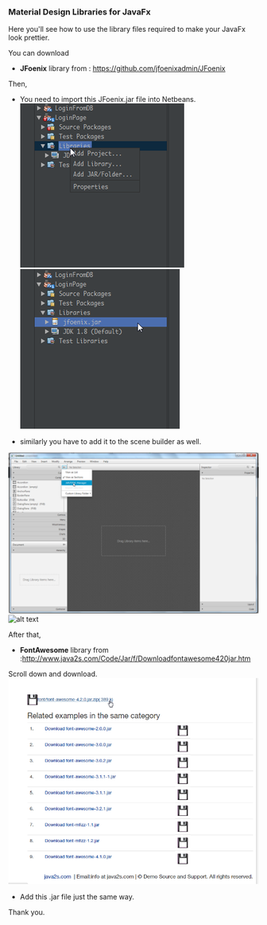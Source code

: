 ### Material Design Libraries for JavaFx

Here you'll see how to use the library files required to make your JavaFx look prettier.


You can download 
* **JFoenix** library from : https://github.com/jfoenixadmin/JFoenix

Then,
* You need to import this JFoenix.jar file into Netbeans.
![alt text](https://github.com/ziyadumar/JavaFx/blob/master/Files/Import.png)
![alt text](https://github.com/ziyadumar/JavaFx/blob/master/Files/Imported.png)

* similarly you have to add it to the scene builder as well.

![alt text](https://github.com/ziyadumar/JavaFx/blob/master/Files/Scene1.png)
![alt text](https://github.com/ziyadumar/JavaFx/blob/master/Files/Scene2.png)

After that,
* **FontAwesome** library from :http://www.java2s.com/Code/Jar/f/Downloadfontawesome420jar.htm

Scroll down and download.
![alt text](https://github.com/ziyadumar/JavaFx/blob/master/Files/Fontawesome.png)

* Add this .jar file just the same way.

Thank you.



